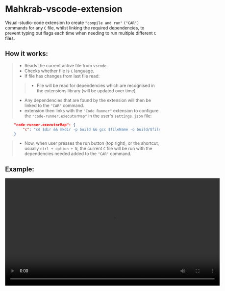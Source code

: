# Mahkrab-vscode-extension

Visual-studio-code extension to create `"compile and run"` `("CAR")` commands for any `C` file, whilst linking the required dependencies, to prevent typing out flags each time when needing to run multiple different `C` files.

## How it works:
>* Reads the current active file from `vscode`.
>* Checks whether file is `C` language.
>* If file has changes from last file read:
>>* File will be read for dependencies which are recognised in the extensions library (will be updated over time).
>* Any dependencies that are found by the extension will then be linked to the `"CAR"` command.
>* extension then links with the `"Code Runner"` extension to configure the `"code-runner.executorMap"` in the user's `settings.json` file:
```json
    "code-runner.executorMap": {
        "c": "cd $dir && mkdir -p build && gcc $fileName -o build/$fileNameWithoutExt -lncurses && ./build/$fileNameWithoutExt"
    }
```
>*  Now, when user presses the run button (top right), or the shortcut, usually `ctrl + option + N`, the current `C` file will be run with the dependencies needed added to the `"CAR"` command.

## Example:

<video width="" height="350" controls>
  <source src="video.mov" type="video/mp4">
</video>

